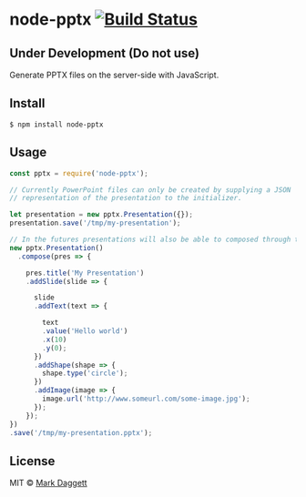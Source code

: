 # node-pptx [![Build Status](https://travis-ci.org/heavysixer/node-pptx.svg?branch=master)](https://travis-ci.org/heavysixer/node-pptx)

## Under Development (Do not use)

Generate PPTX files on the server-side with JavaScript.

## Install

```
$ npm install node-pptx
```

## Usage

```javascript
const pptx = require('node-pptx');

// Currently PowerPoint files can only be created by supplying a JSON
// representation of the presentation to the initializer.

let presentation = new pptx.Presentation({});
presentation.save('/tmp/my-presentation');

// In the futures presentations will also be able to composed through the DSL
new pptx.Presentation()
  .compose(pres => {

    pres.title('My Presentation')
    .addSlide(slide => {

      slide
      .addText(text => {

        text
        .value('Hello world')
        .x(10)
        .y(0);
      })
      .addShape(shape => {
        shape.type('circle');
      })
      .addImage(image => {
        image.url('http://www.someurl.com/some-image.jpg');
      });
    });
})
.save('/tmp/my-presentation.pptx');
```

## License

MIT © [Mark Daggett](https://github.com/heavysixer)

